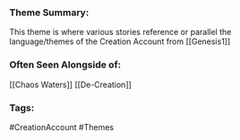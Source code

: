 ### Theme Summary:
This theme is where various stories reference or parallel the language/themes of the Creation Account from [[Genesis1]]

### Often Seen Alongside of:
[[Chaos Waters]] 
[[De-Creation]]


### Tags:
#CreationAccount  #Themes 
